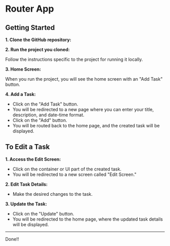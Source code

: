 # Router App

## Getting Started

**1. Clone the GitHub repository:**


**2. Run the project you cloned:**

Follow the instructions specific to the project for running it locally.

**3. Home Screen:**

When you run the project, you will see the home screen with an "Add Task" button.

**4. Add a Task:**

- Click on the "Add Task" button.
- You will be redirected to a new page where you can enter your title, description, and date-time format.
- Click on the "Add" button.
- You will be routed back to the home page, and the created task will be displayed.

## To Edit a Task

**1. Access the Edit Screen:**

- Click on the container or UI part of the created task.
- You will be redirected to a new screen called "Edit Screen."

**2. Edit Task Details:**

- Make the desired changes to the task.

**3. Update the Task:**

- Click on the "Update" button.
- You will be redirected to the home page, where the updated task details will be displayed.

---

Done!!
